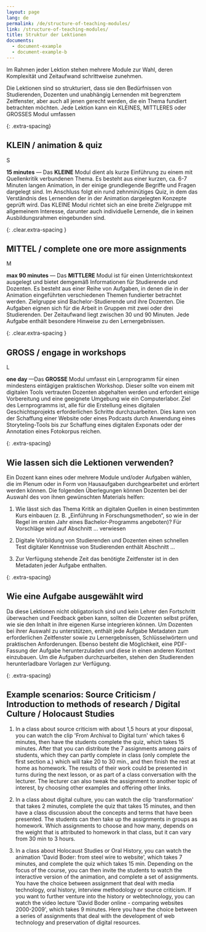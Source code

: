 ```yaml
---
layout: page
lang: de
permalink: /de/structure-of-teaching-modules/
link: /structure-of-teaching-modules/
title: Struktur der Lektionen
documents:
  - document-example
  - document-example-b
---
```


Im Rahmen jeder Lektion stehen mehrere Module zur Wahl, deren Komplexität und Zeitaufwand schrittweise zunehmen.

<!-- more -->


Die Lektionen sind so strukturiert, dass sie den Bedürfnissen von Studierenden, Dozenten und unabhängig Lernenden mit begrenztem Zeitfenster, aber auch all jenen gerecht werden, die ein Thema fundiert betrachten möchten. Jede Lektion kann ein KLEINES, MITTLERES oder GROSSES Modul umfassen 


{: .extra-spacing}
## KLEIN / animation & quiz

<div class='component--size big float-left mr-3 ml-2 mt-2 mb-2'>S</div>

**15 minutes** &mdash; Das **KLEINE** Modul dient als kurze Einführung zu einem mit Quellenkritik verbundenen Thema. Es besteht aus einer kurzen, ca. 6-7 Minuten langen Animation, in der einige grundlegende Begriffe und Fragen dargelegt sind. Im Anschluss folgt ein rund zehnminütiges Quiz, in dem das Verständnis des Lernenden der in der Animation dargelegten Konzepte geprüft wird. Das KLEINE Modul richtet sich an eine breite Zielgruppe mit allgemeinem Interesse, darunter auch individuelle Lernende, die in keinen Ausbildungsrahmen eingebunden sind.

{: .clear.extra-spacing }
## MITTEL / complete one ore more assignments

<div class='component--size big size-medium float-left mr-3 ml-2 mt-2 mb-2'>M</div>

**max 90 minutes** &mdash; Das **MITTLERE** Modul ist für einen Unterrichtskontext ausgelegt und bietet demgemäß Informationen für Studierende und Dozenten. Es besteht aus einer Reihe von Aufgaben, in denen die in der Animation eingeführten verschiedenen Themen fundierter betrachtet werden. Zielgruppe sind Bachelor-Studierende und ihre Dozenten. Die Aufgaben eignen sich für die Arbeit in Gruppen mit zwei oder drei Studierenden. Der Zeitaufwand liegt zwischen 30 und 90 Minuten. Jede Aufgabe enthält besondere Hinweise zu den Lernergebnissen.

{: .clear.extra-spacing }
## GROSS / engage in workshops

<div class='component--size big size-large float-left mr-3 ml-2 mt-2 mb-2'>L</div>


**one day** &mdash;Das **GROSSE** Modul umfasst ein Lernprogramm für einen mindestens eintägigen praktischen Workshop. Dieser sollte von einem mit digitalen Tools vertrauten Dozenten abgehalten werden und erfordert einige Vorbereitung und eine geeignete Umgebung wie ein Computerlabor. Ziel des Lernprogramms ist, alle für die Erstellung eines digitalen Geschichtsprojekts erforderlichen Schritte durchzuarbeiten. Dies kann von der Schaffung einer Website oder eines Podcasts durch Anwendung eines Storyteling-Tools bis zur Schaffung eines digitalen Exponats oder der Annotation eines Fotokorpus reichen.

{: .extra-spacing}
## Wie lassen sich die Lektionen verwenden?

Ein Dozent kann eines oder mehrere Module und/oder Aufgaben wählen, die im Plenum oder in Form von Hausaufgaben durchgearbeitet und erörtert werden können. Die folgenden Überlegungen können Dozenten bei der Auswahl des von ihnen gewünschten Materials helfen:

1. Wie lässt sich das Thema Kritik an digitalen Quellen in einen bestimmten Kurs einbauen (z. B. „Einführung in Forschungsmethoden“, so wie in der Regel im ersten Jahr eines Bachelor-Programms angeboten)? Für Vorschläge wird auf Abschnitt … verwiesen

2. Digitale Vorbildung von Studierenden und Dozenten  einen schnellen Test digitaler Kenntnisse von Studierenden enthält Abschnitt …

3. Zur Verfügung stehende Zeit  das benötigte Zeitfenster ist in den Metadaten jeder Aufgabe enthalten.

{: .extra-spacing}
## Wie eine Aufgabe ausgewählt wird

Da diese Lektionen nicht obligatorisch sind und kein Lehrer den Fortschritt überwachen und Feedback geben kann, sollten die Dozenten selbst prüfen, wie sie den Inhalt in ihre eigenen Kurse integrieren können. Um Dozenten bei ihrer Auswahl zu unterstützen, enthält jede Aufgabe Metadaten zum erforderlichen Zeitfenster sowie zu Lernergebnissen, Schlüsselwörtern und praktischen Anforderungen. Ebenso besteht die Möglichkeit, eine PDF-Fassung der Aufgabe herunterzuladen und diese in einen anderen Kontext einzubauen. Um die Aufgaben durchzuarbeiten, stehen den Studierenden herunterladbare Vorlagen zur Verfügung.

{: .extra-spacing}
## Example scenarios: Source Criticism / Introduction to methods of research / Digital Culture / Holocaust Studies 

1. In a class about source criticism with about 1,5 hours at your disposal, you can watch the clip 'From Archival to Digital turn' which takes 6 minutes, then have the students complete the quiz, which takes 15 minutes. After that you can distribute the 7 assignments among pairs of students, which they can partly complete in class (only complete the first section a.) which will take 20 to 30 min., and then finish the rest at home as homework. The results of their work could be presented in turns during the next lesson, or as part of a class conversation with the lecturer. The lecturer can also tweak the assignment to another topic of interest, by choosing other examples and offering other links. 

2. In a class about digital culture, you can watch the clip 'transformation' that takes 2 minutes, complete the quiz that takes 15 minutes, and then have a class discussion about the concepts and terms that have been presented. The students can then take up the assignments in groups as homework. Which assignments to choose and how many, depends on the weight that is attributed to homework in that class, but it can vary from 30 min to 3 hours. 

3. In a class about Holocaust Studies or Oral History, you can watch the animation 'David Boder: from steel wire to website', which takes 7 minutes, and complete the quiz which takes 15 min. Depending on the focus of the course, you can then invite the students to watch the interactive version of the animation, and complete a set of assignments. You have the choice between assignment that deal with media technology, oral history, interview methodology or source criticism. If you want to further venture into the history or webtechnology, you can watch the video lecture 'David Boder online - comparing websites 2000-2009', which takes 9 minutes. Here you have the choice between a series of assignments that deal with the development of web technology and preservation of digital resources.
